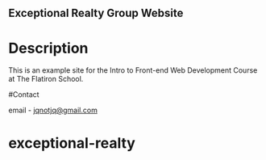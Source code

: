 Exceptional Realty Group Website
---
# Description

This is an example site for the Intro to Front-end Web Development Course at The Flatiron School.

#Contact

email - jqnotjq@gmail.com
# exceptional-realty
